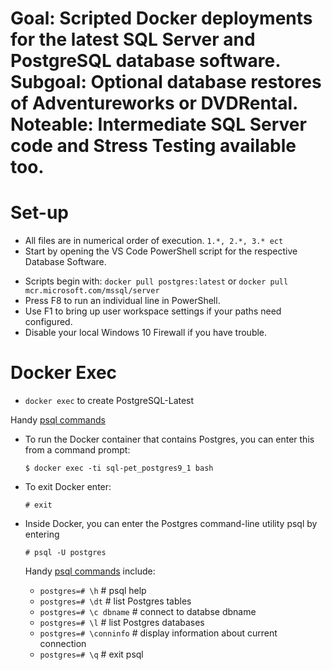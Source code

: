 Goal: Scripted Docker deployments for the latest SQL Server and PostgreSQL database software.
Subgoal: Optional database restores of Adventureworks or DVDRental.
Noteable: Intermediate SQL Server code and Stress Testing available too.
=======

# Set-up
* All files are in numerical order of execution. `1.*, 2.*, 3.* ect`
* Start by opening the VS Code PowerShell script for the respective Database Software.
 + Scripts begin with:
 `docker pull postgres:latest` or `docker pull mcr.microsoft.com/mssql/server`
 + Press F8 to run an individual line in PowerShell.
 + Use F1 to bring up user workspace settings if your paths need configured.
 + Disable your local Windows 10 Firewall if you have trouble.

# Docker Exec 
* `docker exec` to create PostgreSQL-Latest


Handy [psql commands](https://gpdb.docs.pivotal.io/gs/43/pdf/PSQLQuickRef.pdf)

  + To run the Docker container that contains Postgres, you can enter this from a command prompt:

    `$ docker exec -ti sql-pet_postgres9_1 bash`

  + To exit Docker enter:

    `# exit`

  + Inside Docker, you can enter the Postgres command-line utility psql by entering 

    `# psql -U postgres`

    Handy [psql commands](https://gpdb.docs.pivotal.io/gs/43/pdf/PSQLQuickRef.pdf) include:

    + `postgres=# \h`          # psql help
    + `postgres=# \dt`         # list Postgres tables
    + `postgres=# \c dbname`   # connect to databse dbname
    + `postgres=# \l`          # list Postgres databases
    + `postgres=# \conninfo`   # display information about current connection
    + `postgres=# \q`          # exit psql
